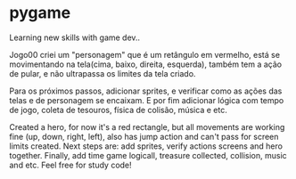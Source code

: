 # pygame
Learning new skills with game dev..

Jogo00 criei um "personagem" que é um retângulo em vermelho, está se movimentando na tela(cima, baixo, direita, esquerda), também tem a ação de pular, e não ultrapassa os limites da tela criado. 

Para os próximos passos, adicionar sprites, e verificar como as ações das telas e de personagem se encaixam. 
E por fim adicionar lógica com tempo de jogo, coleta de tesouros, física de colisão, música e etc.

Created a hero, for now it's a red rectangle, but all movements are working fine (up, down, right, left), also has jump action and can't pass for screen limits created.
Next steps are: add sprites, verify actions screens and hero together. Finally, add time game logicall, treasure collected, collision, music and etc. Feel free for study code!


